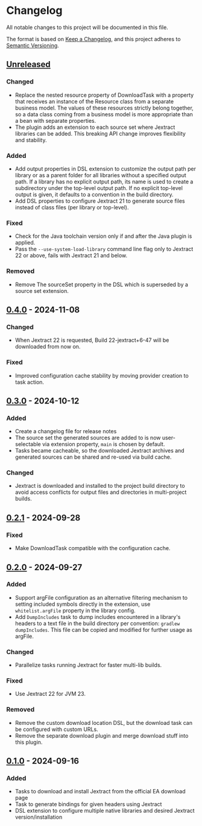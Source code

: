 # Changelog

All notable changes to this project will be documented in this file.

The format is based on [Keep a Changelog](https://keepachangelog.com/en/1.1.0/),
and this project adheres to [Semantic Versioning](https://semver.org/spec/v2.0.0.html).

## [Unreleased]

### Changed

- Replace the nested resource property of DownloadTask with a property that receives an instance of the Resource class from a separate business model.
  The values of these resources strictly belong together, so a data class coming from a business model is more appropriate than a bean with separate properties. 
- The plugin adds an extension to each source set where Jextract libraries can be added.
  This breaking API change improves flexibility and stability.

### Added

- Add output properties in DSL extension to customize the output path per library or as a parent folder for all libraries without a specified output path.
  If a library has no explicit output path, its name is used to create a subdirectory under the top-level output path.
  If no explicit top-level output is given, it defaults to a convention in the build directory.
- Add DSL properties to configure Jextract 21 to generate source files instead of class files (per library or top-level).

### Fixed

- Check for the Java toolchain version only if and after the Java plugin is applied.
- Pass the `--use-system-load-library` command line flag only to Jextract 22 or above, fails with Jextract 21 and below.

### Removed

- Remove The sourceSet property in the DSL which is superseded by a source set extension.

## [0.4.0] - 2024-11-08

### Changed

- When Jextract 22 is requested, Build 22-jextract+6-47 will be downloaded from now on.

### Fixed

- Improved configuration cache stability by moving provider creation to task action.

## [0.3.0] - 2024-10-12

### Added

- Create a changelog file for release notes
- The source set the generated sources are added to is now user-selectable via extension property, `main` is chosen by default.
- Tasks became cacheable, so the downloaded Jextract archives and generated sources can be shared and re-used via build cache.

### Changed

- Jextract is downloaded and installed to the project build directory to avoid access conflicts for output files and directories in multi-project builds.

## [0.2.1] - 2024-09-28

### Fixed

- Make DownloadTask compatible with the configuration cache.

## [0.2.0] - 2024-09-27

### Added

- Support argFile configuration as an alternative filtering mechanism to setting included symbols directly in the extension, use `whitelist.argFile` property in the library config.
- Add `DumpIncludes` task to dump includes encountered in a library's headers to a text file in the build directory per convention: `gradlew dumpIncludes`.
  This file can be copied and modified for further usage as argFile.

### Changed

- Parallelize tasks running Jextract for faster multi-lib builds.

### Fixed

- Use Jextract 22 for JVM 23.

### Removed

- Remove the custom download location DSL, but the download task can be configured with custom URLs.
- Remove the separate download plugin and merge download stuff into this plugin.

## [0.1.0] - 2024-09-16

### Added

- Tasks to download and install Jextract from the official EA download page
- Task to generate bindings for given headers using Jextract
- DSL extension to configure multiple native libraries and desired Jextract version/installation

[unreleased]: https://github.com/infolektuell/gradle-jextract/compare/v0.4.0...HEAD
[0.4.0]: https://github.com/infolektuell/gradle-jextract/compare/v0.3.0...v0.4.0
[0.3.0]: https://github.com/infolektuell/gradle-jextract/compare/v0.2.1...v0.3.0
[0.2.1]: https://github.com/infolektuell/gradle-jextract/compare/v0.2.0...v0.2.1
[0.2.0]: https://github.com/infolektuell/gradle-jextract/compare/v0.1.0...v0.2.0
[0.1.0]: https://github.com/infolektuell/gradle-jextract/releases/tag/v0.1.0

